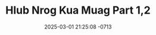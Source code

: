 ---
layout: movie-video-data
date: 2025-03-01 21:25:08 -0713
categories: movie

# Site Attributes
title: "Hlub Nrog Kua Muag Part 1,2"
permalink: "/movie/Hlub_Nrog_Kua_Muag_Part_1,2"

# Movie Attributes
synopsis: "Zaj yeeb yaj kiab no yog ib daim ua zoo saib heev. Yog koj muaj txoj kev hlub tseeb tiag yog koj tau saib mas yuav los kua muag. Thiab koj yuav paub tias hlub tiag zoo li cas. "
producer: ""
director: ""
writer: ""
video_link: "https://youtu.be/P2UxTbmDdLw?si=pZjrytHYaKPiMpUs"
genre: "Romance"
year: ""
release_type: "VHS"
storage: "Center for Hmong Studies"
thumbnail: "/assets/images/movie_thumbnails/Hlub Nrog Kua Muag Part 1,2.jpeg"
publishing_company: "Hmong Shee Yee Productions"

# Sequels + Parts
base_movie: ""
total_parts: 0
sequel: ""

# Movie Cast
cast:
- name: "Daub Ci Thoj"
- name: "Tsom Xyooj"
---